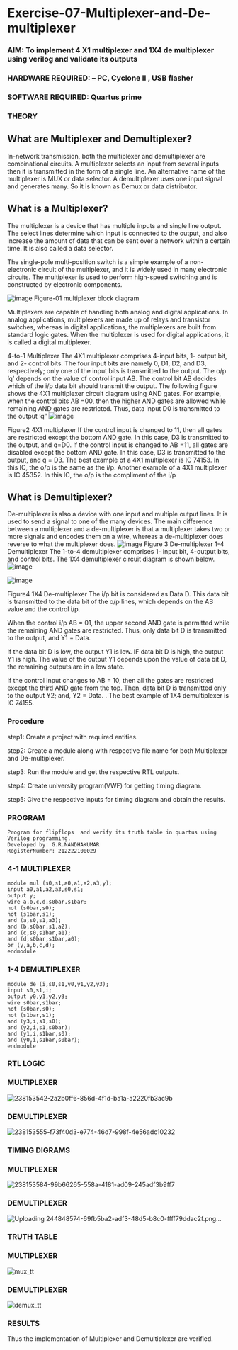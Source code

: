# Exercise-07-Multiplexer-and-De-multiplexer
### AIM: To implement 4 X1 multiplexer and 1X4 de multiplexer using verilog and validate its outputs
### HARDWARE REQUIRED:  – PC, Cyclone II , USB flasher
### SOFTWARE REQUIRED:   Quartus prime
### THEORY 

## What are Multiplexer and Demultiplexer?
In-network transmission, both the multiplexer and demultiplexer are combinational circuits. A multiplexer selects an input from several inputs then it is transmitted in the form of a single line. An alternative name of the multiplexer is MUX or data selector. A demultiplexer uses one input signal and generates many. So it is known as Demux or data distributor.

## What is a Multiplexer?
The multiplexer is a device that has multiple inputs and single line output. The select lines determine which input is connected to the output, and also increase the amount of data that can be sent over a network within a certain time. It is also called a data selector.

The single-pole multi-position switch is a simple example of a non-electronic circuit of the multiplexer, and it is widely used in many electronic circuits. The multiplexer is used to perform high-speed switching and is constructed by electronic components.

![image](https://user-images.githubusercontent.com/36288975/170912485-73c395c7-23c0-4e78-a53d-a2f0d07d9662.png)
          Figure-01 multiplexer block diagram 

Multiplexers are capable of handling both analog and digital applications. In analog applications, multiplexers are made up of relays and transistor switches, whereas in digital applications, the multiplexers are built from standard logic gates. When the multiplexer is used for digital applications, it is called a digital multiplexer.

4-to-1 Multiplexer
The 4X1 multiplexer comprises 4-input bits, 1- output bit, and 2- control bits. The four input bits are namely 0, D1, D2, and D3, respectively; only one of the input bits is transmitted to the output. The o/p ‘q’ depends on the value of control input AB. The control bit AB decides which of the i/p data bit should transmit the output. The following figure shows the 4X1 multiplexer circuit diagram using AND gates. For example, when the control bits AB =00, then the higher AND gates are allowed while remaining AND gates are restricted. Thus, data input D0 is transmitted to the output ‘q”
![image](https://user-images.githubusercontent.com/36288975/170912568-3598c60a-5035-41f3-b0c4-ccedba13aca5.png)


Figure2 4X1 multiplexer 
If the control input is changed to 11, then all gates are restricted except the bottom AND gate. In this case, D3 is transmitted to the output, and q=D0. If the control input is changed to AB =11, all gates are disabled except the bottom AND gate. In this case, D3 is transmitted to the output, and q = D3. The best example of a 4X1 multiplexer is IC 74153. In this IC, the o/p is the same as the i/p. Another example of a 4X1 multiplexer is IC 45352. In this IC, the o/p is the compliment of the i/p


## What is Demultiplexer?
De-multiplexer is also a device with one input and multiple output lines. It is used to send a signal to one of the many devices. The main difference between a multiplexer and a de-multiplexer is that a multiplexer takes two or more signals and encodes them on a wire, whereas a de-multiplexer does reverse to what the multiplexer does.
![image](https://user-images.githubusercontent.com/36288975/170912606-a30e4b74-1726-4430-b245-2c3c3d9c232d.png)
Figure 3 De-multiplexer 
1-4 Demultiplexer
The 1-to-4 demultiplexer comprises 1- input bit, 4-output bits, and control bits. The 1X4 demultiplexer circuit diagram is shown below.![image](https://user-images.githubusercontent.com/36288975/170912683-00fb746a-1d45-4023-91d1-3a70b841073c.png)

![image](https://user-images.githubusercontent.com/36288975/170912741-7cbd52af-7e0d-4be3-b5c6-6fb9c4eca7c9.png)

Figure4 1X4 De-multiplexer 
The i/p bit is considered as Data D. This data bit is transmitted to the data bit of the o/p lines, which depends on the AB value and the control i/p.

When the control i/p AB = 01, the upper second AND gate is permitted while the remaining AND gates are restricted. Thus, only data bit D is transmitted to the output, and Y1 = Data.

If the data bit D is low, the output Y1 is low. IF data bit D is high, the output Y1 is high. The value of the output Y1 depends upon the value of data bit D, the remaining outputs are in a low state.

If the control input changes to AB = 10, then all the gates are restricted except the third AND gate from the top. Then, data bit D is transmitted only to the output Y2; and, Y2 = Data. . The best example of 1X4 demultiplexer is IC 74155.

 
 
### Procedure
step1:
Create a project with required entities.

step2:
Create a module along with respective file name for both Multiplexer and De-multiplexer.

step3:
Run the module and get the respective RTL outputs.

step4:
Create university program(VWF) for getting timing diagram.

step5:
Give the respective inputs for timing diagram and obtain the results.


### PROGRAM 
```
Program for flipflops  and verify its truth table in quartus using Verilog programming.
Developed by: G.R.NANDHAKUMAR
RegisterNumber: 212222100029
```
### 4-1 MULTIPLEXER
```
module mul (s0,s1,a0,a1,a2,a3,y);
input a0,a1,a2,a3,s0,s1;
output y;
wire a,b,c,d,s0bar,s1bar;
not (s0bar,s0);
not (s1bar,s1);
and (a,s0,s1,a3);
and (b,s0bar,s1,a2);
and (c,s0,s1bar,a1);
and (d,s0bar,s1bar,a0);
or (y,a,b,c,d);
endmodule
```
### 1-4 DEMULTIPLEXER
```
module de (i,s0,s1,y0,y1,y2,y3);
input s0,s1,i;
output y0,y1,y2,y3;
wire s0bar,s1bar;
not (s0bar,s0);
not (s1bar,s1);
and (y3,i,s1,s0);
and (y2,i,s1,s0bar);
and (y1,i,s1bar,s0);
and (y0,i,s1bar,s0bar);
endmodule

```






### RTL LOGIC 

### MULTIPLEXER
![238153542-2a2b0ff6-856d-4f1d-ba1a-a2220fb3ac9b](https://github.com/Nandhakumar1313/Exercise-07-Multiplexer-and-De--multiplexer/assets/120230694/f52fef1d-d999-4742-9816-7425e4e590d8)


### DEMULTIPLEXER
![238153555-f73f40d3-e774-46d7-998f-4e56adc10232](https://github.com/Nandhakumar1313/Exercise-07-Multiplexer-and-De--multiplexer/assets/120230694/c9403d37-838f-4400-94f9-44a2d48a5c40)





### TIMING DIGRAMS 
### MULTIPLEXER
![238153584-99b66265-558a-4181-ad09-245adf3b9ff7](https://github.com/Nandhakumar1313/Exercise-07-Multiplexer-and-De--multiplexer/assets/120230694/755fbb67-c518-4c3b-9e4a-113a3bfeddb7)

### DEMULTIPLEXER

![Uploading 244848574-69fb5ba2-adf3-48d5-b8c0-ffff79ddac2f.png…]()


### TRUTH TABLE 
### MULTIPLEXER
![mux_tt](https://github.com/Nandhakumar1313/Exercise-07-Multiplexer-and-De--multiplexer/assets/120230694/7b0e32d9-d3fc-41ff-9111-fe03b6d7162e)

### DEMULTIPLEXER
![demux_tt](https://github.com/Nandhakumar1313/Exercise-07-Multiplexer-and-De--multiplexer/assets/120230694/50360043-394f-4cc8-b1f2-d4e3d1f5e816)





### RESULTS 
Thus the implementation of Multiplexer and Demultiplexer are verified.
